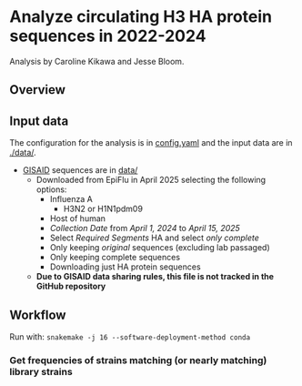 # Analyze circulating H3 HA protein sequences in 2022-2024
Analysis by Caroline Kikawa and Jesse Bloom. 

## Overview 

## Input data 

The configuration for the analysis is in [config.yaml](config.yaml) and the input data are in [./data/](data).

* [GISAID](https://gisaid.org/) sequences are in [data/](data/)
    * Downloaded from EpiFlu in April 2025 selecting the following options:
       - Influenza A
          - H3N2 or H1N1pdm09
       - Host of human
       - *Collection Date* from *April 1, 2024* to *April 15, 2025*
       - Select *Required Segments* HA and select *only complete* 
       - Only keeping *original* sequences (excluding lab passaged)
       - Only keeping complete sequences
       - Downloading just HA protein sequences
    * **Due to GISAID data sharing rules, this file is not tracked in the GitHub repository**

## Workflow

Run with:
`snakemake -j 16 --software-deployment-method conda`

### Get frequencies of strains matching (or nearly matching) library strains

###
    